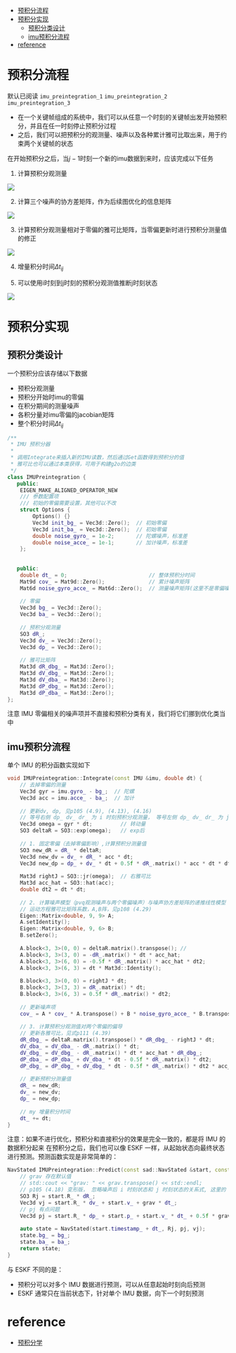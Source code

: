 - [预积分流程](#预积分流程)
- [预积分实现](#预积分实现)
  - [预积分类设计](#预积分类设计)
  - [imu预积分流程](#imu预积分流程)
- [reference](#reference)

# 预积分流程

默认已阅读 `imu_preintegration_1` `imu_preintegration_2` `imu_preintegration_3`

- 在一个关键帧组成的系统中，我们可以从任意一个时刻的关键帧出发开始预积分，并且在任一时刻停止预积分过程
- 之后，我们可以把预积分的观测量、噪声以及各种累计雅可比取出来，用于约束两个关键帧的状态

在开始预积分之后，当$j-1$时刻一个新的imu数据到来时，应该完成以下任务

1. 计算预积分观测量

![](./img/pre_integration_flow/pre_integration_5.png)

2. 计算三个噪声的协方差矩阵，作为后续图优化的信息矩阵

![](./img/pre_integration_flow/pre_integration_6.png)

3. 计算预积分观测量相对于零偏的雅可比矩阵，当零偏更新时进行预积分测量值的修正

![](./img/pre_integration_flow/pre_integration_7.png)

4. 增量积分时间$\Delta t_{ij}$

5. 可以使用i时刻到j时刻的预积分观测值推断j时刻状态

![](./img/pre_integration_flow/pre_integration_8.png)

# 预积分实现

## 预积分类设计

一个预积分应该存储以下数据

- 预积分观测量
- 预积分开始时imu的零偏
- 在积分期间的测量噪声
- 各积分量对imu零偏的jacobian矩阵
- 整个积分时间$\Delta t_{ij}$

```cpp
/**
 * IMU 预积分器
 *
 * 调用Integrate来插入新的IMU读数，然后通过Get函数得到预积分的值
 * 雅可比也可以通过本类获得，可用于构建g2o的边类
 */
class IMUPreintegration {
   public:
    EIGEN_MAKE_ALIGNED_OPERATOR_NEW
    /// 参数配置项
    /// 初始的零偏需要设置，其他可以不改
    struct Options {
        Options() {}
        Vec3d init_bg_ = Vec3d::Zero();  // 初始零偏
        Vec3d init_ba_ = Vec3d::Zero();  // 初始零偏
        double noise_gyro_ = 1e-2;       // 陀螺噪声，标准差
        double noise_acce_ = 1e-1;       // 加计噪声，标准差
    };
 
 
   public:
    double dt_ = 0;                          // 整体预积分时间
    Mat9d cov_ = Mat9d::Zero();              // 累计噪声矩阵
    Mat6d noise_gyro_acce_ = Mat6d::Zero();  // 测量噪声矩阵(这里不是零偏噪声)
 
    // 零偏
    Vec3d bg_ = Vec3d::Zero();
    Vec3d ba_ = Vec3d::Zero();
 
    // 预积分观测量
    SO3 dR_;
    Vec3d dv_ = Vec3d::Zero();
    Vec3d dp_ = Vec3d::Zero();
 
    // 雅可比矩阵
    Mat3d dR_dbg_ = Mat3d::Zero();
    Mat3d dV_dbg_ = Mat3d::Zero();
    Mat3d dV_dba_ = Mat3d::Zero();
    Mat3d dP_dbg_ = Mat3d::Zero();
    Mat3d dP_dba_ = Mat3d::Zero();
};
```

注意 IMU 零偏相关的噪声项并不直接和预积分类有关，我们将它们挪到优化类当中

## imu预积分流程

单个 IMU 的积分函数实现如下

```cpp
void IMUPreintegration::Integrate(const IMU &imu, double dt) {
    // 去掉零偏的测量
    Vec3d gyr = imu.gyro_ - bg_;  // 陀螺
    Vec3d acc = imu.acce_ - ba_;  // 加计
 
    // 更新dv, dp, 见p105 (4.9), (4.13), (4.16) 
    // 等号右侧 dp_ dv_ dr_ 为 i 时刻预积分观测量， 等号左侧 dp_ dv_ dr_ 为 j 时刻预积分观测量
    Vec3d omega = gyr * dt;         // 转动量
    SO3 deltaR = SO3::exp(omega);   // exp后
    
    // 1. 固定零偏（去掉零偏影响）,计算预积分测量值
    SO3 new_dR = dR_ * deltaR;
    Vec3d new_dv = dv_ + dR_ * acc * dt;
    Vec3d new_dp = dp_ + dv_ * dt + 0.5f * dR_.matrix() * acc * dt * dt;
 
    Mat3d rightJ = SO3::jr(omega);  // 右雅可比
    Mat3d acc_hat = SO3::hat(acc);
    double dt2 = dt * dt;
 
    // 2. 计算噪声模型（pvq观测噪声与两个零偏噪声）与噪声协方差矩阵的递推线性模型
    // 运动方程雅可比矩阵系数，A,B阵，见p108 (4.29)
    Eigen::Matrix<double, 9, 9> A;
    A.setIdentity();
    Eigen::Matrix<double, 9, 6> B;
    B.setZero();
 
    A.block<3, 3>(0, 0) = deltaR.matrix().transpose(); // 
    A.block<3, 3>(3, 0) = -dR_.matrix() * dt * acc_hat;
    A.block<3, 3>(6, 0) = -0.5f * dR_.matrix() * acc_hat * dt2;
    A.block<3, 3>(6, 3) = dt * Mat3d::Identity();
 
    B.block<3, 3>(0, 0) = rightJ * dt;
    B.block<3, 3>(3, 3) = dR_.matrix() * dt;
    B.block<3, 3>(6, 3) = 0.5f * dR_.matrix() * dt2;
 
    // 更新噪声项
    cov_ = A * cov_ * A.transpose() + B * noise_gyro_acce_ * B.transpose();  
 
    // 3. 计算预积分观测值对两个零偏的偏导
    // 更新各雅可比，见式p111 (4.39)
    dR_dbg_ = deltaR.matrix().transpose() * dR_dbg_ - rightJ * dt;                     // p111 (4.39a)
    dV_dba_ = dV_dba_ - dR_.matrix() * dt;                                             // (4.39b)
    dV_dbg_ = dV_dbg_ - dR_.matrix() * dt * acc_hat * dR_dbg_;                         // (4.39c)
    dP_dba_ = dP_dba_ + dV_dba_ * dt - 0.5f * dR_.matrix() * dt2;                      // (4.39d)
    dP_dbg_ = dP_dbg_ + dV_dbg_ * dt - 0.5f * dR_.matrix() * dt2 * acc_hat * dR_dbg_;  // (4.39e)
 
    // 更新预积分测量值
    dR_ = new_dR; 
    dv_ = new_dv; 
    dp_ = new_dp;  
 
    // my 增量积分时间
    dt_ += dt;
}
```

注意：如果不进行优化，预积分和直接积分的效果是完全一致的，都是将 IMU 的数据积分起来
在预积分之后，我们也可以像 ESKF 一样，从起始状态向最终状态进行预测。预测函数实现是非常简单的：

```cpp
NavStated IMUPreintegration::Predict(const sad::NavStated &start, const Vec3d &grav) const {
    // grav 存在默认值
    // std::cout << "grav: " << grav.transpose() << std::endl;
    // p105 (4.18) 变形版， 忽略噪声后 i 时刻状态和 j 时刻状态的关系式, 这里的 dt_ 是整体预积分时间
    SO3 Rj = start.R_ * dR_;
    Vec3d vj = start.R_ * dv_ + start.v_ + grav * dt_;
    // pj 有点问题
    Vec3d pj = start.R_ * dp_ + start.p_ + start.v_ * dt_ + 0.5f * grav * dt_ * dt_;
 
    auto state = NavStated(start.timestamp_ + dt_, Rj, pj, vj);
    state.bg_ = bg_;
    state.ba_ = ba_;
    return state;
}
```

与 ESKF 不同的是：

- 预积分可以对多个 IMU 数据进行预测，可以从任意起始时刻向后预测
- ESKF 通常只在当前状态下，针对单个 IMU 数据，向下一个时刻预测

# reference

- [预积分学](https://blog.csdn.net/m0_49384824/article/details/145161364)
